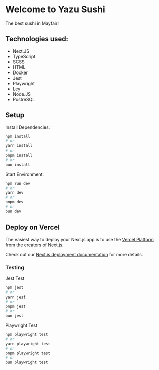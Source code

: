 # Welcome to Yazu Sushi

The best sushi in Mayfair!

## Technologies used:

- Next.JS
- TypeScript
- SCSS
- HTML
- Docker
- Jest
- Playwright
- Ley
- Node.JS
- PostreSQL

## Setup

Install Dependencies:

```bash
npm install
# or
yarn install
# or
pnpm install
# or
bun install

```

Start Environment:

```bash
npm run dev
# or
yarn dev
# or
pnpm dev
# or
bun dev
```

## Deploy on Vercel

The easiest way to deploy your Next.js app is to use the [Vercel Platform](https://vercel.com/new?utm_medium=default-template&filter=next.js&utm_source=create-next-app&utm_campaign=create-next-app-readme) from the creators of Next.js.

Check out our [Next.js deployment documentation](https://nextjs.org/docs/deployment) for more details.

### Testing

Jest Test

```bash
npm jest
# or
yarn jest
# or
pnpm jest
# or
bun jest
```

Playwright Test

```bash
npm playwright test
# or
yarn playwright test
# or
pnpm playwright test
# or
bun playwright test
```
